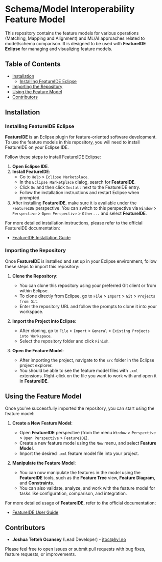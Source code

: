 # Schema/Model Interoperability Feature Model

This repository contains the feature models for various operations (Matching, Mapping and Alignment)  and ML/AI approaches related to model/schema comparison. 
It is designed to be used with **FeatureIDE Eclipse** for managing and visualizing feature models.

## Table of Contents

- [Installation](#installation)
  - [Installing FeatureIDE Eclipse](#installing-featureide-eclipse)
- [Importing the Repository](#importing-the-repository)
- [Using the Feature Model](#using-the-feature-model)
- [Contributors](#contributors)

## Installation

### Installing FeatureIDE Eclipse

**FeatureIDE** is an Eclipse plugin for feature-oriented software development. To use the feature models in this repository, you will need to install FeatureIDE on your Eclipse IDE.

Follow these steps to install FeatureIDE Eclipse:

1. **Open Eclipse IDE**.
2. **Install FeatureIDE**:
   - Go to `Help` > `Eclipse Marketplace`.
   - In the `Eclipse Marketplace` dialog, search for **FeatureIDE**.
   - Click `Go` and then click `Install` next to the FeatureIDE entry.
   - Follow the installation instructions and restart Eclipse when prompted.
3. After installing **FeatureIDE**, make sure it is available under the `FeatureIDE` perspective. You can switch to this perspective via `Window` > `Perspective` > `Open Perspective` > `Other...` and select **FeatureIDE**.

For more detailed installation instructions, please refer to the official FeatureIDE documentation:
- [FeatureIDE Installation Guide](https://featureide.github.io/)

### Importing the Repository

Once **FeatureIDE** is installed and set up in your Eclipse environment, follow these steps to import this repository:

1. **Clone the Repository**:
   - You can clone this repository using your preferred Git client or from within Eclipse.
   - To clone directly from Eclipse, go to `File` > `Import` > `Git` > `Projects from Git`.
   - Enter the repository URL and follow the prompts to clone it into your workspace.

2. **Import the Project into Eclipse**:
   - After cloning, go to `File` > `Import` > `General` > `Existing Projects into Workspace`.
   - Select the repository folder and click `Finish`.

3. **Open the Feature Model**:
   - After importing the project, navigate to the `src` folder in the Eclipse project explorer.
   - You should be able to see the feature model files with `.xml` extensions. Right-click on the file you want to work with and open it in **FeatureIDE**.

## Using the Feature Model

Once you've successfully imported the repository, you can start using the feature model:

1. **Create a New Feature Model**:
   - Open **FeatureIDE** perspective (from the menu `Window` > `Perspective` > `Open Perspective` > `FeatureIDE`).
   - Create a new feature model using the `New` menu, and select **Feature Model**.
   - Import the desired `.xml` feature model file into your project.

2. **Manipulate the Feature Model**:
   - You can now manipulate the features in the model using the **FeatureIDE** tools, such as the **Feature Tree** view, **Feature Diagram**, and **Constraints**.
   - You can also validate, analyze, and work with the feature model for tasks like configuration, comparison, and integration.

For more detailed usage of **FeatureIDE**, refer to the official documentation:
- [FeatureIDE User Guide](https://featureide.github.io/)

## Contributors

- **Joshua Tetteh  Ocansey** (Lead Developer) - jtoc@hvl.no


Please feel free to open issues or submit pull requests with bug fixes, feature requests, or improvements.

